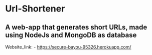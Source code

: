# Url-Shortener
## A web-app that generates short URLs, made using NodeJs and MongoDB as database
Website_link: - https://secure-bayou-95326.herokuapp.com/
